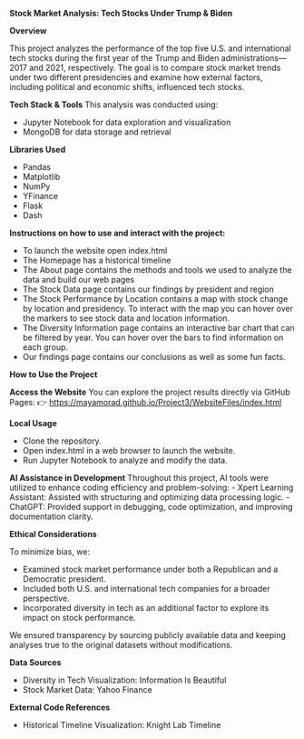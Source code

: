 **Stock Market Analysis: Tech Stocks Under Trump & Biden**

**Overview**

This project analyzes the performance of the top five U.S. and international tech stocks during the first year of the Trump and Biden administrations—2017 and 2021, respectively. The goal is to compare stock market trends under two different presidencies and examine how external factors, including political and economic shifts, influenced tech stocks.

**Tech Stack & Tools**
This analysis was conducted using:
- Jupyter Notebook for data exploration and visualization
- MongoDB for data storage and retrieval

**Libraries Used**
- Pandas
- Matplotlib
- NumPy
- YFinance
- Flask
- Dash

**Instructions on how to use and interact with the project:**  
- To launch the website open index.html  
- The Homepage has a historical timeline  
- The About page contains the methods and tools we used to analyze the data and build our web pages  
- The Stock Data page contains our findings by president and region  
- The Stock Performance by Location contains a map with stock change by location and presidency. To interact with the map you can hover over the markers to see stock data and location information.   
- The Diversity Information page contains an interactive bar chart that can be filtered by year. You can hover over the bars to find information on each group.  
- Our findings page contains our conclusions as well as some fun facts.  

**How to Use the Project**

**Access the Website**
You can explore the project results directly via GitHub Pages:
👉 https://mayamorad.github.io/Project3/WebsiteFiles/index.html

**Local Usage**
- Clone the repository.
- Open index.html in a web browser to launch the website.
- Run Jupyter Notebook to analyze and modify the data.

**AI Assistance in Development**
Throughout this project, AI tools were utilized to enhance coding efficiency and problem-solving:
        - Xpert Learning Assistant: Assisted with structuring and optimizing data processing logic.
        - ChatGPT: Provided support in debugging, code optimization, and improving documentation clarity.

**Ethical Considerations**

To minimize bias, we:
- Examined stock market performance under both a Republican and a Democratic president.
- Included both U.S. and international tech companies for a broader perspective.
- Incorporated diversity in tech as an additional factor to explore its impact on stock performance.

We ensured transparency by sourcing publicly available data and keeping analyses true to the original datasets without modifications.

**Data Sources**
- Diversity in Tech Visualization: Information Is Beautiful
- Stock Market Data: Yahoo Finance

**External Code References**
- Historical Timeline Visualization: Knight Lab Timeline
